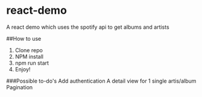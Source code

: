 # react-demo
A react demo which uses the spotify api to get albums and artists

##How to use
1. Clone repo
2. NPM install
3. npm run start
4. Enjoy!

###Possible to-do's
Add authentication
A detail view for 1 single artis/album
Pagination
